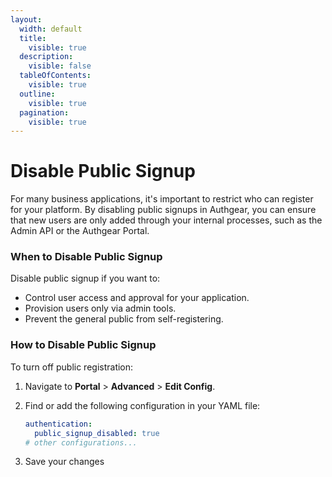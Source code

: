 ```yaml
---
layout:
  width: default
  title:
    visible: true
  description:
    visible: false
  tableOfContents:
    visible: true
  outline:
    visible: true
  pagination:
    visible: true
---
```


# Disable Public Signup

For many business applications, it's important to restrict who can register for your platform. By disabling public signups in Authgear, you can ensure that new users are only added through your internal processes, such as the Admin API or the Authgear Portal.

### When to Disable Public Signup <a href="#when-to-disable-public-signup" id="when-to-disable-public-signup"></a>

Disable public signup if you want to:

* Control user access and approval for your application.
* Provision users only via admin tools.
* Prevent the general public from self-registering.

### How to Disable Public Signup <a href="#how-to-disable-public-signup" id="how-to-disable-public-signup"></a>

To turn off public registration:

1. Navigate to **Portal** > **Advanced** > **Edit Config**.
2.  Find or add the following configuration in your YAML file:

    ```yaml
    authentication:
      public_signup_disabled: true
    # other configurations...
    ```
3. Save your changes

